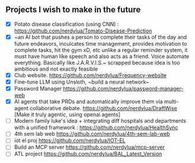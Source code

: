 ## Projects I wish to make in the future
- [x] Potato disease classification (using CNN) : https://github.com/nerdylua/Tomato-Disease-Prediction
- [x] ~an AI bot that pushes a person to complete their tasks of the day and future endeavors, inculcates time management, provides motivation to complete tasks, hit the gym xD, etc unlike a regular reminder system, it must have human like speech and also acts as a friend. Voice automate everything. Basically like J.A.R.V.I.S.~ scrapped because idea is too ambitious and not exactly feasible
- [x] Club website. https://github.com/nerdylua/Frequency-website
- [x] Fine-tune LLM using Unsloth, ~build a neural network~
- [x] Password Manager https://github.com/nerdylua/password-manager-web
- [x] AI agents that take PRDs and automatically improve them via multi-agent collaborative debate. https://github.com/nerdylua/DraftWise
[Make it truly agentic, using openai agents]
- [ ] Modern family luke's idea + integrating diff hospitals and departments with a unified framework : https://github.com/nerdylua/HealthSync
- [ ] 4th sem lab web https://github.com/nerdylua/4th-sem-lab-web
- [ ] iot el proj https://github.com/nerdylua/IOT-EL
- [ ] Build an MCP server https://github.com/nerdylua/mcp-server
- [ ] ATL project https://github.com/nerdylua/BAL_Latest_Version
